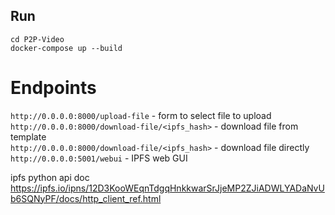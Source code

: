 ## Run
```
cd P2P-Video
docker-compose up --build
```

# Endpoints
`http://0.0.0.0:8000/upload-file` - form to select file to upload\
`http://0.0.0.0:8000/download-file/<ipfs_hash>` - download file from template\
`http://0.0.0.0:8000/download-file/<ipfs_hash>` - download file directly\
`http://0.0.0.0:5001/webui` - IPFS web GUI

ipfs python api doc
https://ipfs.io/ipns/12D3KooWEqnTdgqHnkkwarSrJjeMP2ZJiADWLYADaNvUb6SQNyPF/docs/http_client_ref.html